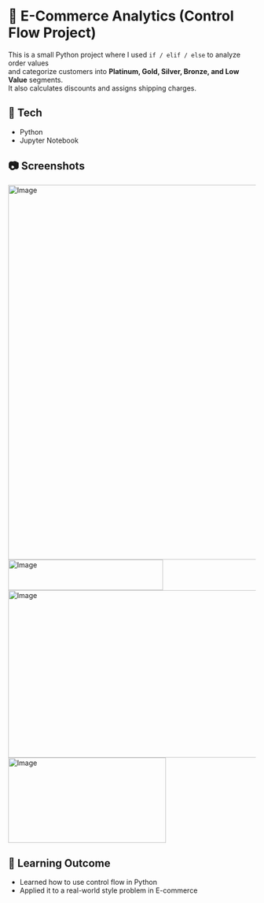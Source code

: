 # 🛒 E-Commerce Analytics (Control Flow Project)

This is a small Python project where I used `if / elif / else` to analyze order values  
and categorize customers into **Platinum, Gold, Silver, Bronze, and Low Value** segments.  
It also calculates discounts and assigns shipping charges.

## 🔧 Tech
- Python
- Jupyter Notebook

## 📷 Screenshots

<img width="1296" height="761" alt="Image" src="https://github.com/user-attachments/assets/754fad08-069d-4d8d-9208-5624b7d77633" />
<img width="315" height="62" alt="Image" src="https://github.com/user-attachments/assets/ab683292-3eda-44a6-9396-19aa15e0eb17" />
<img width="1290" height="340" alt="Image" src="https://github.com/user-attachments/assets/93e54607-5c7f-493e-b52a-535917d0e37b" />
<img width="321" height="173" alt="Image" src="https://github.com/user-attachments/assets/bc773cc2-965d-40b3-867f-880493f31890" />

## 🚀 Learning Outcome
- Learned how to use control flow in Python
- Applied it to a real-world style problem in E-commerce
